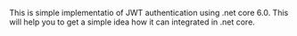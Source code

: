 This is simple implementatio of JWT authentication using .net core 6.0.
This will help you to get a simple idea how it can integrated in .net core.
